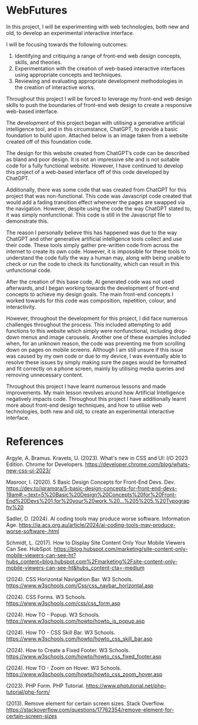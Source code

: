 # WebFutures

In this project, I will be experimenting with web technologies, both new and old, to develop an experimental interactive interface.

I will be focusing towards the following outcomes:

1. Identifying and critiquing a range of front-end web design concepts, skills, and theories.
2. Experimentation with the creation of web-based interactive interfaces using appropriate concepts and techniques.
3. Reviewing and evaluating appropriate development methodologies in the creation of interactive works.

Throughout this project I will be forced to leverage my front-end web design skills to push the boundaries of front-end web design to create a responsive web-based interface.

The development of this project began with utilising a generative artificial intelligence tool, and in this circumstance, ChatGPT, to provide a basic foundation to build upon. Attached below is an image taken from a website created off of this foundation code.

The design for this website created from ChatGPT’s code can be described as bland and poor design. It is not an impressive site and is not suitable code for a fully functional website. However, I have continued to develop this project of a web-based interface off of this code developed by ChatGPT.

Additionally, there was some code that was created from ChatGPT for this project that was non-functional. This code was Javascript code created that would add a fading transition effect whenever the pages are swapped via the navigation. However, despite using the code the way ChatGPT stated to, it was simply nonfunctional. This code is still in the Javascript file to demonstrate this.

The reason I personally believe this has happened was due to the way ChatGPT and other generative artificial intelligence tools collect and use their code. These tools simply gather pre-written code from across the internet to create its own code. However, it is impossible for these tools to understand the code fully the way a human may, along with being unable to check or run the code to check its functionality, which can result in this unfunctional code.

After the creation of this base code, AI generated code was not used afterwards, and I began working towards the development of front-end concepts to achieve my design goals. The main front-end concepts I worked towards for this code was composition, repetition, colour, and interactivity. 

However, throughout the development for this project, I did face numerous challenges throughout the process. This included attempting to add functions to this website which simply were nonfunctional, including drop-down menus and image carousels. Another one of these examples included when, for an unknown reason, the code was preventing me from scrolling down on pages on mobile screens. Although I am still unsure if this issue was caused by my own code or due to my device, I was eventually able to resolve these issues by simply making sure the pages would be formatted and fit correctly on a phone screen, mainly by utilising media queries and removing unnecessary content.

Throughout this project I have learnt numerous lessons and made improvements. My main lesson revolves around how Artificial Intelligence negatively impacts code. Throughout this project I have additionally learnt more about front-end design techniques, and how to utilise web technologies, both new and old, to create an experimental interactive interface.

# References

Argyle, A. Bramus. Kravets, U. (2023). What's new in CSS and UI: I/O 2023 Edition. Chrome for Developers. https://developer.chrome.com/blog/whats-new-css-ui-2023/ 

Masroor, I. (2020). 5 Basic Design Concepts for Front-End Devs. Dev. https://dev.to/iqramqra/5-basic-design-concepts-for-front-end-devs-19am#:~:text=5%20Basic%20Design%20Concepts%20for%20Front-End%20Devs%201,for%20your%20work.%20...%205%205.%20Typography%20 

Sadler, D. (2024). AI coding tools may produce worse software. Information Age. https://ia.acs.org.au/article/2024/ai-coding-tools-may-produce-worse-software-.html 

Schmidt, L. (2017). How to Display Site Content Only Your Mobile Viewers Can See. HubSpot. https://blog.hubspot.com/marketing/site-content-only-mobile-viewers-can-see-ht?hubs_content=blog.hubspot.com%2Fmarketing%2Fsite-content-only-mobile-viewers-can-see-ht&hubs_content-cta=-medium 

(2024). CSS Horizontal Navigation Bar. W3 Schools. https://www.w3schools.com/Css/css_navbar_horizontal.asp

(2024). CSS Forms. W3 Schools. https://www.w3schools.com/css/css_form.asp 

(2024). How TO - Popup. W3 Schools. https://www.w3schools.com/howto/howto_js_popup.asp 

(2024). How TO - CSS Skill Bar. W3 Schools. https://www.w3schools.com/howto/howto_css_skill_bar.asp 

(2024). How to Create a Fixed Footer. W3 Schools. https://www.w3schools.com/howto/howto_css_fixed_footer.asp 

(2024). How TO - Zoom on Hover. W3 Schools. https://www.w3schools.com/howto/howto_css_zoom_hover.asp 

(2023). PHP Form. PHP Tutorial. https://www.phptutorial.net/php-tutorial/php-form/ 

(2013). Remove element for certain screen sizes. Stack Overflow. https://stackoverflow.com/questions/17762354/remove-element-for-certain-screen-sizes 

